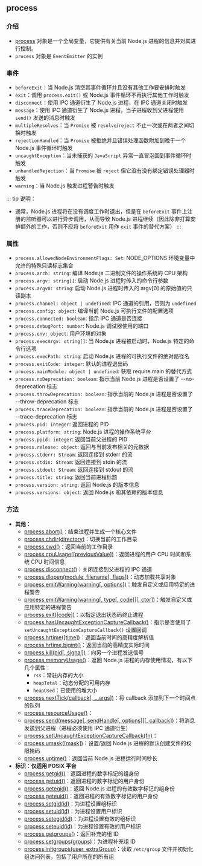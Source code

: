 ## process

### 介绍

+ [process](http://nodejs.cn/api/process.html#process_process) 对象是一个全局变量，它提供有关当前 Node.js 进程的信息并对其进行控制。
+ `process` 对象是 `EventEmitter` 的实例


### 事件

+ `beforeExit`：当 Node.js 清空其事件循环并且没有其他工作要安排时触发
+ `exit`：调用 `process.exit()` 或 Node.js 事件循环不再执行其他工作时触发
+ `disconnect`：使用 IPC 通道衍生了 Node.js 进程，在 IPC 通道关闭时触发
+ `message`：使用 IPC 通道衍生了 Node.js 进程，当子进程收到父进程使用 `send()` 发送的消息时触发
+ `multipleResolves`：当 `Promise` 被 `resolve`/`reject` 不止一次或在两者之间切换时触发
+ `rejectionHandled`：当 `Promise` 被拒绝并且错误处理函数附加到晚于一个 Node.js 事件循环时触发
+ `uncaughtException`：当未捕获的 `JavaScript` 异常一直冒泡回到事件循环时触发
+ `unhandledRejection`：当 `Promise` 被 `reject` 但它没有没有绑定错误处理器时触发
+ `warning`：当 Node.js 触发进程警告时触发


::: tip 说明：
+ 通常，Node.js 进程将在没有调度工作时退出，但是在 `beforeExit` 事件上注册的监听器可以进行异步调用，从而导致 Node.js 进程继续（因此除非打算安排额外的工作，否则不应将 `beforeExit` 用作 `exit` 事件的替代方案）
:::

### 属性

+ `process.allowedNodeEnvironmentFlags: Set`: NODE_OPTIONS 环境变量中允许的特殊只读标志集合
+ `process.arch: string`: 编译 Node.js 二进制文件的操作系统的 CPU 架构
+ `process.argv: string[]`: 启动 Node.js 进程时传入的命令行参数
+ `process.argv0: string`: 启动 Node.js 进程时传入的 argv[0] 的原始值的只读副本
+ `process.channel: object | undefined`: IPC 通道的引用，否则为 `undefined`
+ `process.config: object`: 编译当前 Node.js 可执行文件的配置选项
+ `process.connected: boolean`: 指示 IPC 通道是否连接
+ `process.debugPort: number`: Node.js 调试器使用的端口
+ `process.env: object`: 用户环境的对象
+ `process.execArgv: string[]`: 当 Node.js 进程被启动时，Node.js 特定的命令行选项
+ `process.execPath: string`: 启动 Node.js 进程的可执行文件的绝对路径名
+ `process.exitCode: integer`: 默认的进程退出码
+ `process.mainModule: object | undefined`: 获取 require.main 的替代方式
+ `process.noDeprecation: boolean`: 指示当前 Node.js 进程是否设置了 --no-deprecation 标志
+ `process.throwDeprecation: boolean`: 指示当前的 Node.js 进程是否设置了 --throw-deprecation 标志
+ `process.traceDeprecation: boolean`: 指示当前的 Node.js 进程是否设置了 --trace-deprecation 标志
+ `process.pid: integer`: 返回进程的 PID
+ `process.platform: string`: Node.js 进程的操作系统平台
+ `process.ppid: integer`: 返回当前父进程的 PID
+ `process.release: object`: 返回与当前发布相关的元数据
+ `process.stderr: Stream`: 返回连接到 stderr 的流
+ `process.stdin: Stream`: 返回连接到 stdin 的流
+ `process.stdout: Stream`: 返回连接到 stdout 的流
+ `process.title: string`: 返回当前进程标题
+ `process.version: string`: 返回 Node.js 的版本信息
+ `process.versions: object`: 返回 Node.js 和其依赖的版本信息

### 方法

+ **其他：**
  + [process.abort()](http://nodejs.cn/api/process.html#process_process_abort)：结束进程并生成一个核心文件
  + [process.chdir(directory)](http://nodejs.cn/api/process.html#process_process_chdir_directory)：切换当前的工作目录
  + [process.cwd()](http://nodejs.cn/api/process.html#process_process_cwd)：返回当前的工作目录
  + [process.cpuUsage([previousValue])](http://nodejs.cn/api/process.html#process_process_cpuusage_previousvalue)：返回进程的用户 CPU 时间和系统 CPU 时间信息
  + [process.disconnect()](http://nodejs.cn/api/process.html#process_process_disconnect)：关闭连接到父进程的 IPC 通道
  + [process.dlopen(module, filename[, flags])](http://nodejs.cn/api/process.html#process_process_dlopen_module_filename_flags)：动态加载共享对象
  + [process.emitWarning(warning[, options])](http://nodejs.cn/api/process.html#process_process_emitwarning_warning_options)：触发自定义或应用特定的进程警告
  + [process.emitWarning(warning[, type[, code]][, ctor])](http://nodejs.cn/api/process.html#process_process_emitwarning_warning_type_code_ctor)：触发自定义或应用特定的进程警告
  + [process.exit([code])](http://nodejs.cn/api/process.html#process_process_exit_code)：以指定退出状态码终止进程
  + [process.hasUncaughtExceptionCaptureCallback()](http://nodejs.cn/api/process.html#process_process_hasuncaughtexceptioncapturecallback)：指示是否使用了 `setUncaughtExceptionCaptureCallback()` 设置回调
  + [process.hrtime([time])](http://nodejs.cn/api/process.html#process_process_hrtime_time)：返回当前时间的高精度解析值
  + [process.hrtime.bigint()](http://nodejs.cn/api/process.html#process_process_hrtime_bigint)：返回当前的高精度实际时间
  + [process.kill(pid[, signal])](http://nodejs.cn/api/process.html#process_process_kill_pid_signal)：向另一个进程发送信号
  + [process.memoryUsage()](http://nodejs.cn/api/process.html#process_process_memoryusage)：返回 Node.js 进程的内存使用情况，有以下几个属性：
    + `rss`：常驻内存的大小
    + `heapTotal`：动态分配的可用内存
    + `heapUsed`：已使用的堆大小
  + [process.nextTick(callback[, ...args])](http://nodejs.cn/api/process.html#process_process_nexttick_callback_args)：将 callback 添加到下一个时间点的队列
  + [process.resourceUsage()](http://nodejs.cn/api/process.html#process_process_resourceusage)：
  + [process.send(message[, sendHandle[, options]][, callback])](http://nodejs.cn/api/process.html#process_process_send_message_sendhandle_options_callback)：将消息发送到父进程（进程必须使用 IPC 通道衍生）
  + [process.setUncaughtExceptionCaptureCallback(fn)](http://nodejs.cn/api/process.html#process_process_setuncaughtexceptioncapturecallback_fn)：
  + [process.umask([mask])](http://nodejs.cn/api/process.html#process_process_umask_mask)：设置/返回 Node.js 进程的默认创建文件的权限掩码
  + [process.uptime()](http://nodejs.cn/api/process.html#process_process_uptime)：返回当前 Node.js 进程运行时间秒长
+ **标识：仅适用 POSIX 平台**
  + [process.getgid()](http://nodejs.cn/api/process.html#process_process_getgid)：返回进程的数字标记的组身份
  + [process.getuid()](http://nodejs.cn/api/process.html#process_process_getuid)：返回进程的数字标记的用户身份
  + [process.getegid()](http://nodejs.cn/api/process.html#process_process_getegid)：返回 Node.js 进程的有效数字标记的组身份
  + [process.geteuid()](http://nodejs.cn/api/process.html#process_process_geteuid)：返回进程的有效数字标记的用户身份
  + [process.setgid(id)](http://nodejs.cn/api/process.html#process_process_setgid_id)：为进程设置组标识
  + [process.setuid(id)](http://nodejs.cn/api/process.html#process_process_setuid_id)：为进程设置用户标识
  + [process.setegid(id)](http://nodejs.cn/api/process.html#process_process_setegid_id)：为进程设置有效的组标识
  + [process.seteuid(id)](http://nodejs.cn/api/process.html#process_process_seteuid_id)：为进程设置有效的用户标识
  + [process.getgroups()](http://nodejs.cn/api/process.html#process_process_getgroups)：返回补充的组 ID
  + [process.setgroups(groups)](http://nodejs.cn/api/process.html#process_process_setgroups_groups)：为进程补充组 ID
  + [process.initgroups(user, extraGroup)](http://nodejs.cn/api/process.html#process_process_initgroups_user_extragroup)：读取 `/etc/group` 文件并初始化组访问列表，包括了用户所在的所有组
